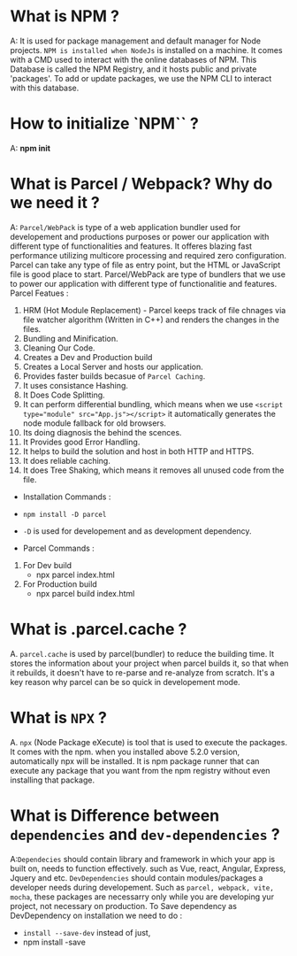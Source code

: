 # What is NPM ?
A: It is used for package management and default manager for Node projects. `NPM is installed when NodeJs` is installed on a machine. It comes with a CMD used to interact with the online databases of NPM. This Database is called the NPM Registry, and it hosts public and private 'packages'. To add or update packages, we use the NPM CLI to interact with this database.

# How to initialize `NPM`` ?
A: **npm init**

# What is Parcel / Webpack? Why do we need it ?
A: `Parcel/WebPack` is type of a web application bundler used for developement  and productions purposes or power our application with different type of functionalities and features. It offeres blazing fast performance utilizing multicore processing and required zero configuration. Parcel can take any type of file as entry point, but the HTML or JavaScript file is good place to start. Parcel/WebPack are type of bundlers that we use to power our application with different type of functionalitie and features. <br>
Parcel Featues : 
1. HRM (Hot Module Replacement) - Parcel keeps track of file chnages via file watcher algorithm (Written in C++) and renders the changes in the files.
2. Bundling and Minification.
3. Cleaning Our Code.
4. Creates a Dev and Production build
5. Creates a Local Server and hosts our application.
6. Provides faster builds becasue of `Parcel Caching`.
7. It uses consistance Hashing.
8. It Does Code Splitting.
9. It can perform differential bundling, which means when we use `<script type="module" src="App.js"></script>` it automatically generates the node module fallback for old browsers.
10. Its doing diagnosis the behind the scences.
11. It Provides good Error Handling.
12. It helps to build the solution and host in both HTTP and HTTPS.
13. It does reliable caching.
14. It does Tree Shaking, which means it removes all unused code from the file.
- Installation Commands :
* `npm install -D parcel`
- `-D` is used for developement and as development dependency.
* Parcel Commands :
1. For Dev build 
    - npx parcel index.html <entry point>
2. For Production build
    - npx parcel build index.html <entry point>

# What is .parcel.cache ?
A. `parcel.cache` is used by parcel(bundler) to reduce the building time. It stores the information about your project when parcel builds it, so that when  it rebuilds, it doesn't have to re-parse and re-analyze from scratch. It's a key reason why parcel can be so quick in developement mode.

# What is `NPX` ?
A. `npx` (Node Package eXecute) is tool that is used to execute the packages. It comes with the npm. when you installed above 5.2.0 version, automatically npx will be installed. It is npm package runner that can execute any package that you want from the npm registry without even installing that package.

# What is Difference between `dependencies` and `dev-dependencies` ?
A:`Dependecies` should contain library and framework in which your app is built on, needs to function effectively. such as Vue, react, Angular, Express, Jquery and etc. 
  `DevDependencies` should contain modules/packages a developer needs during developement. Such as `parcel, webpack, vite, mocha`, these packages are necessarry only while you are developing yur project, not necessary on production. To Save dependency as DevDependency on installation we need to do :
- `install --save-dev`
instead of just,
- npm install -save